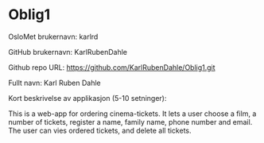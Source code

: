 # Oblig1

OsloMet brukernavn: karlrd

GitHub brukernavn: KarlRubenDahle

Github repo URL: https://github.com/KarlRubenDahle/Oblig1.git

Fullt navn: Karl Ruben Dahle

Kort beskrivelse av applikasjon (5-10 setninger):

This is a web-app for ordering cinema-tickets.
It lets a user choose a film, a number of tickets,
register a name, family name, phone number and email.
The user can vies ordered tickets, and delete all tickets.